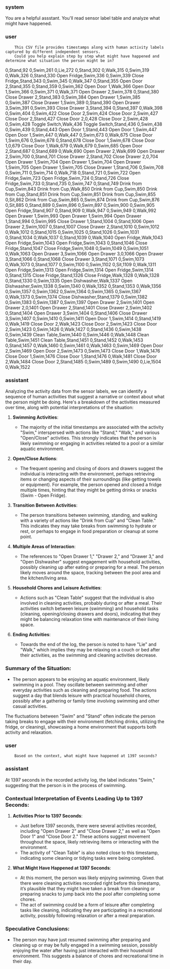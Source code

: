 ### system
You are a helpful assstant. You'll read sensor label table and analyze what might have happened.
### user

        This CSV file provides timestamps along with human activity labels captured by different independent sensors.
        Could you help explain step by step what might have happened and determine what situation the person might be in?
    
0,Stand,92
0,Swim,261
0,Lie,272
0,Stand,302
0,Walk,315
0,Swim,319
0,Walk,326
0,Stand,330
Open Fridge,Swim,336
0,Swim,339
Close Fridge,Stand,343
0,Swim,345
0,Walk,347
0,Stand,355
Open Door 2,Stand,355
0,Stand,359
0,Swim,362
Open Door 1,Walk,366
Open Door 1,Swim,366
0,Swim,371
0,Walk,371
Open Drawer 2,Swim,378
0,Stand,380
Close Drawer 2,Stand,383
0,Swim,384
Open Drawer 1,Swim,385
0,Swim,387
Close Drawer 1,Swim,389
0,Stand,390
Open Drawer 3,Swim,391
0,Swim,393
Close Drawer 3,Stand,394
0,Stand,397
0,Walk,398
0,Swim,404
0,Swim,422
Close Door 2,Swim,424
Close Door 2,Swim,427
Close Door 2,Stand,427
Close Door 2,0,428
Close Door 2,Swim,428
0,Swim,428
Toggle Switch,Walk,436
Toggle Switch,Stand,436
0,Swim,438
0,Swim,439
0,Stand,443
Open Door 1,Stand,443
Open Door 1,Swim,447
Open Door 1,Swim,447
0,Walk,447
0,Swim,673
0,Walk,675
Close Door 1,Swim,676
0,Swim,678
0,Stand,678
Close Door 1,Swim,678
Close Door 1,0,679
Close Door 1,Walk,679
0,Walk,679
0,Swim,685
Open Door 2,Stand,687
0,Stand,689
0,Walk,690
Open Drawer 2,Walk,699
Open Drawer 2,Swim,700
0,Stand,701
Close Drawer 2,Stand,702
Close Drawer 2,0,704
Open Drawer 1,Swim,704
Open Drawer 1,Swim,704
Open Drawer 1,Swim,705
Open Drawer 1,Swim,705
Close Drawer 1,Stand,706
0,Swim,708
0,Swim,711
0,Swim,714
0,Walk,718
0,Stand,721
0,Swim,722
Open Fridge,Swim,723
Open Fridge,Swim,724
0,Stand,726
Close Fridge,Swim,733
0,Stand,735
0,Swim,747
0,Stand,749
Drink from Cup,Swim,843
Drink from Cup,Walk,850
Drink from Cup,Swim,850
Drink from Cup,Stand,851
Drink from Cup,Swim,851
Drink from Cup,Swim,855
0,Sit,862
Drink from Cup,Swim,865
0,Swim,874
Drink from Cup,Swim,876
0,Sit,885
0,Stand,889
0,Swim,896
0,Swim,897
0,Swim,900
0,Swim,905
Open Fridge,Stand,907
0,Stand,909
0,Walk,947
0,Swim,949
0,Walk,992
Open Drawer 1,Swim,993
Open Drawer 1,Swim,994
Open Drawer 1,Stand,994
0,Swim,995
Close Drawer 1,Stand,1004
0,Stand,1006
Open Drawer 2,Swim,1007
0,Stand,1007
Close Drawer 2,Stand,1010
0,Swim,1012
0,Walk,1012
0,Stand,1015
0,Swim,1025
0,Stand,1026
0,Swim,1031
0,Stand,1034
0,Walk,1037
0,Stand,1039
0,Walk,1040
Open Fridge,Walk,1043
Open Fridge,Swim,1043
Open Fridge,Swim,1043
0,Stand,1046
Close Fridge,Stand,1047
Close Fridge,Swim,1048
0,Swim,1049
0,Swim,1051
0,Walk,1063
Open Drawer 3,Swim,1066
Open Drawer 3,0,1066
Open Drawer 3,Stand,1066
0,Stand,1068
Close Drawer 3,Stand,1071
0,Swim,1073
0,Walk,1073
0,Stand,1077
0,Swim,1100
0,Swim,1102
0,Sit,1109
0,Walk,1311
Open Fridge,Swim,1313
Open Fridge,Swim,1314
Open Fridge,Swim,1314
0,Stand,1315
Close Fridge,Stand,1326
Close Fridge,Walk,1328
0,Walk,1328
0,Stand,1330
0,Swim,1335
Open Dishwasher,Walk,1337
Open Dishwasher,Swim,1338
0,Swim,1340
0,Walk,1352
0,Stand,1353
0,Walk,1356
0,Swim,1357
0,Swim,1362
0,Swim,1364
0,Swim,1365
0,Swim,1367
0,Walk,1373
0,Swim,1374
Close Dishwasher,Stand,1379
0,Swim,1382
0,Swim,1383
0,Swim,1387
0,Swim,1397
Open Drawer 2,Swim,1401
Open Drawer 2,0,1401
Open Drawer 2,Stand,1401
Close Drawer 2,Swim,1402
0,Stand,1404
Open Drawer 3,Swim,1404
0,Stand,1406
Close Drawer 3,Swim,1407
0,Swim,1410
0,Swim,1411
Open Door 1,Swim,1414
0,Stand,1419
0,Walk,1419
Close Door 2,Walk,1423
Close Door 2,Swim,1423
Close Door 2,Swim,1423
0,Swim,1426
0,Walk,1427
0,Stand,1436
0,Swim,1438
0,Swim,1439
Clean Table,Swim,1440
0,Swim,1446
0,Walk,1448
Clean Table,Swim,1451
Clean Table,Stand,1451
0,Stand,1452
0,Walk,1453
0,Stand,1457
0,Walk,1460
0,Swim,1461
0,Walk,1463
0,Swim,1469
Open Door 2,Swim,1469
Open Door 2,Swim,1473
0,Swim,1473
Close Door 1,Walk,1476
Close Door 1,Swim,1476
Close Door 1,Stand,1476
0,Walk,1481
Close Door 2,Walk,1484
Close Door 2,Stand,1485
0,Swim,1489
0,Swim,1490
0,Lie,1504
0,Walk,1522

### assistant
Analyzing the activity data from the sensor labels, we can identify a sequence of human activities that suggest a narrative or context about what the person might be doing. Here's a breakdown of the activities measured over time, along with potential interpretations of the situation:

1. **Swimming Activities**: 
   - The majority of the initial timestamps are associated with the activity "Swim," interspersed with actions like "Stand," "Walk," and various "Open/Close" activities. This strongly indicates that the person is likely swimming or engaging in activities related to a pool or a similar aquatic environment.

2. **Open/Close Actions**:
   - The frequent opening and closing of doors and drawers suggest the individual is interacting with the environment, perhaps retrieving items or changing aspects of their surroundings (like getting towels or equipment). For example, the person opened and closed a fridge multiple times, hinting that they might be getting drinks or snacks (Swim - Open Fridge).

3. **Transition Between Activities**: 
   - The person transitions between swimming, standing, and walking with a variety of actions like "Drink from Cup" and "Clean Table." This indicates they may take breaks from swimming to hydrate or rest, or perhaps to engage in food preparation or cleanup at some point.

4. **Multiple Areas of Interaction**: 
   - The references to "Open Drawer 1," "Drawer 2," and "Drawer 3," and "Open Dishwasher" suggest engagement with household activities, possibly cleaning up after eating or preparing for a meal. The person likely moves around the space, tracking between the pool area and the kitchen/living area.

5. **Household Chores and Leisure Activities**: 
   - Actions such as "Clean Table" suggest that the individual is also involved in cleaning activities, probably during or after a meal. Their activities switch between leisure (swimming) and household tasks (cleaning, opening/closing drawers and doors), indicating that they might be balancing relaxation time with maintenance of their living space.

6. **Ending Activities**: 
   - Towards the end of the log, the person is noted to have "Lie" and "Walk," which implies they may be relaxing on a couch or bed after their activities, as the swimming and cleaning activities decrease.

### Summary of the Situation:
- The person appears to be enjoying an aquatic environment, likely swimming in a pool. They oscillate between swimming and other everyday activities such as cleaning and preparing food. The actions suggest a day that blends leisure with practical household chores, possibly after a gathering or family time involving swimming and other casual activities. 

The fluctuations between "Swim" and "Stand" often indicate the person taking breaks to engage with their environment (fetching drinks, utilizing the fridge, or cleaning), showcasing a home environment that supports both activity and relaxation.
### user

        Based on the context, what might have happened at 1397 seconds?
    
### assistant
At 1397 seconds in the recorded activity log, the label indicates "Swim," suggesting that the person is in the process of swimming. 

### Contextual Interpretation of Events Leading Up to 1397 Seconds:
1. **Activities Prior to 1397 Seconds**: 
   - Just before 1397 seconds, there were several activities recorded, including "Open Drawer 2" and "Close Drawer 2," as well as "Open Door 1" and "Close Door 2." These actions suggest movement throughout the space, likely retrieving items or interacting with the environment.
   - The activity of "Clean Table" is also noted close to this timestamp, indicating some cleaning or tidying tasks were being completed.

2. **What Might Have Happened at 1397 Seconds**:
   - At this moment, the person was likely enjoying swimming. Given that there were cleaning activities recorded right before this timestamp, it’s plausible that they might have taken a break from cleaning or preparing snacks to jump back into the pool after completing some chores.
   - The act of swimming could be a form of leisure after completing tasks like cleaning, indicating they are participating in a recreational activity, possibly following relaxation or after a meal preparation.

### Speculative Conclusions:
- The person may have just resumed swimming after preparing and cleaning up or may be fully engaged in a swimming session, possibly enjoying the water after having just interacted with their household environment. This suggests a balance of chores and recreational time in their day.

